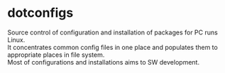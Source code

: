 # dotconfigs
Source control of configuration and installation of packages for PC runs Linux. \
It concentrates common config files in one place and populates them to appropriate places in file system. \
Most of configurations and installations aims to SW development.
